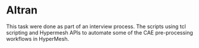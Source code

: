 # Altran

This task were done as part of an interview process.
The scripts using tcl scripting and Hypermesh APIs to automate some of the CAE pre-processing workflows in HyperMesh.
